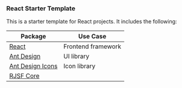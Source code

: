 ### React Starter Template

This is a starter template for React projects. It includes the following:
<!-- make a table explaining package.json dependencies -->
| Package | Use Case |
| --- | --- |
| [React](https://reactjs.org/) | Frontend framework |
| [Ant Design](https://ant.design/) | UI library |
| [Ant Design Icons](https://ant.design/components/icon/) | Icon library |
| [RJSF Core]()